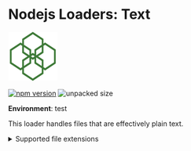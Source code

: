 # Nodejs Loaders: Text

<img src="https://raw.githubusercontent.com/JakobJingleheimer/nodejs-loaders/refs/heads/main/logo.svg" height="100" width="100" alt="@node.js loaders logo" />

[![npm version](https://img.shields.io/npm/v/@nodejs-loaders/text.svg)](https://www.npmjs.com/package/@nodejs-loaders/text)
![unpacked size](https://img.shields.io/npm/unpacked-size/@nodejs-loaders/text)

**Environment**: test

This loader handles files that are effectively plain text.

<details>
<summary>Supported file extensions</summary>

* `.graphql`
* `.gql`
* `.md`
* `.txt`
</details>
